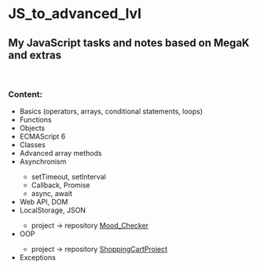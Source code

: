 # JS_to_advanced_lvl
## My JavaScript tasks and notes based on MegaK and extras 

<br>

### Content:
<ul>
<li>Basics (operators, arrays, conditional statements, loops)</li>
<li>Functions</li>
<li>Objects</li>
<li>ECMAScript 6</li>
<li>Classes</li>
<li>Advanced array methods</li>
<li>Asynchronism</li>
    <ul>
    <li>setTimeout, setInterval</li>
    <li>Callback, Promise</li>
    <li>async, await</li>
    </ul>
<li>Web API, DOM</li>
<li>LocalStorage, JSON</li>
    <ul>
    <li>project → repository <a href="https://github.com/FlyingMedusa/Mood_Checker">Mood_Checker</a></li>
    </ul>
<li>OOP</li>
    <ul>
    <li>project → repository <a href="https://github.com/FlyingMedusa/ShoppingCartProject">ShoppingCartProject</a></li>
    </ul>
<li>Exceptions</li>
</ul>
